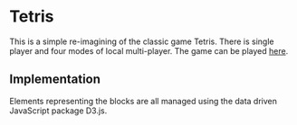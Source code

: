 # Tetris

This is a simple re-imagining of the classic game Tetris.  There is single player and four modes of local multi-player. The game can be played [here](https://finite2.github.io/d3JS_Tetris/).

## Implementation

Elements representing the blocks are all managed using the data driven JavaScript package D3.js.